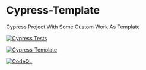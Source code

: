 # Cypress-Template
Cypress Project With Some Custom Work As Template

[![Cypress Tests](https://github.com/mohamedmoheyeldin/Cypress-Template/actions/workflows/cypress_tests.yml/badge.svg)](https://github.com/mohamedmoheyeldin/Cypress-Template/actions/workflows/cypress_tests.yml)

[![Cypress-Template](https://img.shields.io/endpoint?url=https://cloud.cypress.io/badge/simple/9ztpvz&style=flat&logo=cypress)](https://cloud.cypress.io/projects/9ztpvz/runs)

[![CodeQL](https://github.com/mohamedmoheyeldin/Cypress-Template/actions/workflows/codeql.yml/badge.svg)](https://github.com/mohamedmoheyeldin/Cypress-Template/actions/workflows/codeql.yml)